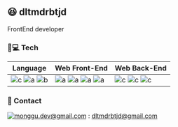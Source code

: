 ## 😆 dltmdrbtjd

FrontEnd developer

### 🧑💻 Tech 
| Language | Web Front-End | Web Back-End |
| -------- | ------------- | ------------ |
| ![c](https://img.shields.io/badge/Go-50BCDF?style=flat-square&logo=go&logoColor=white) ![a](https://img.shields.io/badge/JavaScript-f7df11?style=flat-square&logo=JavaScript&logoColor=black) ![b](https://img.shields.io/badge/TypeScript-007ACC?style=flat-square&logo=TypeScript&logoColor=white)|![a](https://img.shields.io/badge/React-61dafb?style=flat-square&logo=React&logoColor=black) ![a](https://img.shields.io/badge/Redux-ffffff?style=flat-square&logo=Redux&logoColor=violet) ![a](https://img.shields.io/badge/Vue-41b883?style=flat-square&logo=vue.js&logoColor=white) ![a](https://img.shields.io/badge/Vuex-41b883?style=flat-square&logo=Vuex&logoColor=violet) | ![c](https://img.shields.io/badge/Gin-50BCDF?style=flat-square&logo=gin&logoColor=white) ![c](https://img.shields.io/badge/mysql-gray?style=flat-square&logo=mysql&logoColor=white) ![c](https://img.shields.io/badge/mongodb-green?style=flat-square&logo=mongodb&logoColor=white)|

### 📠 Contact
[![monggu.dev@gmail.com](https://img.shields.io/badge/Gmail-d14836?style=flat-square&logo=Gmail&logoColor=white&link=mailto:dltmdrbtjd@gmail.com)](mailto:dltmdrbtjd@gmail.com) : dltmdrbtjd@gmail.com
<!--
**dltmdrbtjd/dltmdrbtjd** is a ✨ _special_ ✨ repository because its `README.md` (this file) appears on your GitHub profile.

Here are some ideas to get you started:

- 🔭 I’m currently working on ...
- 🌱 I’m currently learning ...
- 👯 I’m looking to collaborate on ...
- 🤔 I’m looking for help with ...
- 💬 Ask me about ...
- 📫 How to reach me: ...
- 😄 Pronouns: ...
- ⚡ Fun fact: ...
-->
